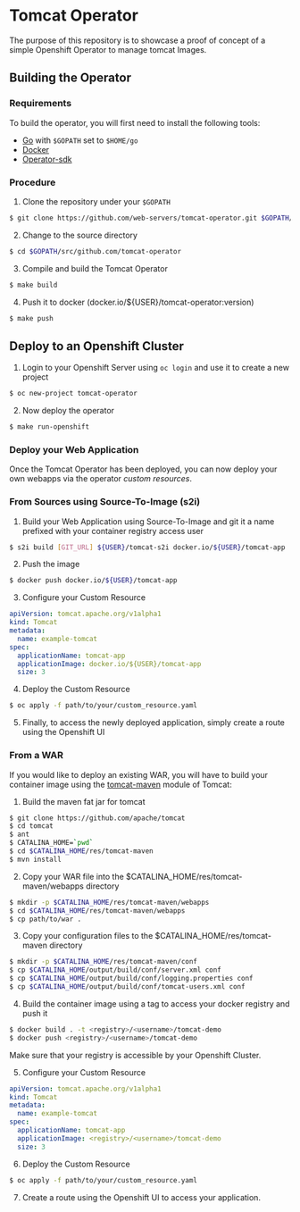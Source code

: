 # Tomcat Operator
The purpose of this repository is to showcase a proof of concept of a simple Openshift Operator to manage tomcat Images.

## Building the Operator
### Requirements
To build the operator, you will first need to install the following tools: 
* [Go](https://github.com/golang/go) with `$GOPATH` set to `$HOME/go`
* [Docker](https://www.docker.com/)
* [Operator-sdk](https://github.com/operator-framework/operator-sdk)

### Procedure
1. Clone the repository under your `$GOPATH`
```bash
$ git clone https://github.com/web-servers/tomcat-operator.git $GOPATH/src/github.com/tomcat-operator
```

2. Change to the source directory
```bash
$ cd $GOPATH/src/github.com/tomcat-operator
```

3. Compile and build the Tomcat Operator
```bash
$ make build
```
4. Push it to docker (docker.io/${USER}/tomcat-operator:version)
```bash
$ make push
```

## Deploy to an Openshift Cluster
1. Login to your Openshift Server using `oc login` and use it to create a new project
```bash
$ oc new-project tomcat-operator
```

2. Now deploy the operator
```bash
$ make run-openshift
```

### Deploy your Web Application
Once the Tomcat Operator has been deployed, you can now deploy your own webapps via the operator _custom resources_.

### From Sources using Source-To-Image (s2i)

1. Build your Web Application using Source-To-Image and git it a name prefixed with your container registry access user
```bash
$ s2i build [GIT_URL] ${USER}/tomcat-s2i docker.io/${USER}/tomcat-app
```

2. Push the image
```bash
$ docker push docker.io/${USER}/tomcat-app
```

3. Configure your Custom Resource
```yaml
apiVersion: tomcat.apache.org/v1alpha1
kind: Tomcat
metadata:
  name: example-tomcat
spec:
  applicationName: tomcat-app
  applicationImage: docker.io/${USER}/tomcat-app
  size: 3
```

4. Deploy the Custom Resource
```bash
$ oc apply -f path/to/your/custom_resource.yaml
```

5. Finally, to access the newly deployed application, simply create a route using the Openshift UI

### From a WAR
If you would like to deploy an existing WAR, you will have to build your container image using the [tomcat-maven](https://github.com/apache/tomcat/tree/9.0.24/res/tomcat-maven) module of Tomcat:
1. Build the maven fat jar for tomcat
```bash
$ git clone https://github.com/apache/tomcat
$ cd tomcat
$ ant
$ CATALINA_HOME=`pwd`
$ cd $CATALINA_HOME/res/tomcat-maven
$ mvn install
```

2. Copy your WAR file into the $CATALINA_HOME/res/tomcat-maven/webapps directory
```bash
$ mkdir -p $CATALINA_HOME/res/tomcat-maven/webapps
$ cd $CATALINA_HOME/res/tomcat-maven/webapps
$ cp path/to/war .
```

3. Copy your configuration files to the $CATALINA_HOME/res/tomcat-maven directory
```bash
$ mkdir -p $CATALINA_HOME/res/tomcat-maven/conf
$ cp $CATALINA_HOME/output/build/conf/server.xml conf
$ cp $CATALINA_HOME/output/build/conf/logging.properties conf
$ cp $CATALINA_HOME/output/build/conf/tomcat-users.xml conf
```

4. Build the container image using a tag to access your docker registry and push it
```bash
$ docker build . -t <registry>/<username>/tomcat-demo
$ docker push <registry>/<username>/tomcat-demo
```
Make sure that your registry is accessible by your Openshift Cluster.

5. Configure your Custom Resource
```yaml
apiVersion: tomcat.apache.org/v1alpha1
kind: Tomcat
metadata:
  name: example-tomcat
spec:
  applicationName: tomcat-app
  applicationImage: <registry>/<username>/tomcat-demo
  size: 3
```

6. Deploy the Custom Resource
```bash
$ oc apply -f path/to/your/custom_resource.yaml
```

7. Create a route using the Openshift UI to access your application.
